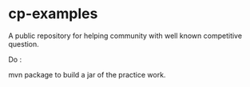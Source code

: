 # cp-examples
A public repository for helping community with well known competitive question.

Do :

mvn package to build a jar of the practice work.
